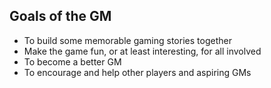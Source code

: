 ## Goals of the GM
* To build some memorable gaming stories together
* Make the game fun, or at least interesting, for all involved
* To become a better GM
* To encourage and help other players and aspiring GMs